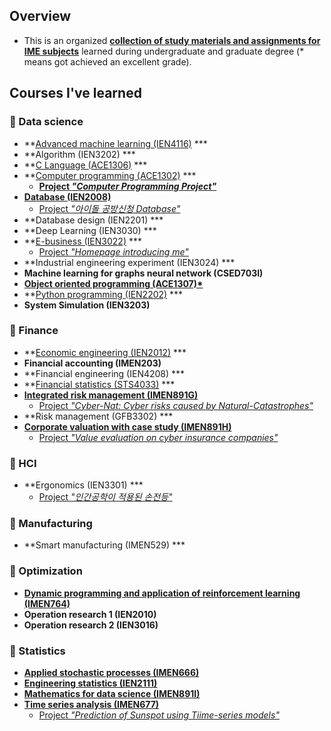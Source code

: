 ## Overview

- This is an organized **<u>collection of study materials and assignments for IME subjects</u>** learned during undergraduate and graduate degree (* means got achieved an excellent grade).

## Courses I've learned

### 📂 Data science

- **[Advanced machine learning (IEN4116)](./assets/2023-1-advanced-ml/) ***
- **Algorithm (IEN3202) ***
- **[C Language (ACE1306)](./assets/2020-2-cpp/) ***
- **[Computer programming (ACE1302)](./assets/2020-1-computer-programming/) ***
  - **[Project *"Computer Programming Project"*](./assets/2020-1-computer-programming/presentation.pdf)**
- **[Database (IEN2008)](/assets/2020-1-database/)**
  - [Project *"아이돌 공방신청 Database"*](/assets/2020-1-database/Final_presentation.pdf)
- **Database design (IEN2201) ***
- **Deep Learning (IEN3030) ***
- **[E-business (IEN3022)](./assets/2022-2-ebusiness/) ***
  - [Project *"Homepage introducing me"*](https://kwoongbae.github.io/ime-courses/assets/2022-2-ebusiness/)
- **Industrial engineering experiment (IEN3024) ***
- **Machine learning for graphs neural network (CSED703I)**
- **[Object oriented programming (ACE1307)*](./assets/2020-1-object-oriented-programming/)**
- **[Python programming (IEN2202)](./assets/2022-1-python-programming/) ***
- **System Simulation (IEN3203)**

### **📂 Finance**

- **[Economic engineering (IEN2012)](./assets/2021-2-economic-engineering/) ***
- **Financial accounting (IMEN203)**
- **Financial engineering (IEN4208) ***
- **[Financial statistics (STS4033)](./assets/2022-2-financial-statistics/) ***
- **[Integrated risk management (IMEN891G)](./assets/2023-2-integrated-risk-management/)**
  - [Project *"Cyber-Nat: Cyber risks caused by Natural-Catastrophes"*](./assets/2023-2-integrated-risk-management/Term_project_presentation_891G.pdf)
- **Risk management (GFB3302) ***
- **[Corporate valuation with case study (IMEN891H)](./assets/2024-2-corporate-valuation/)**
  - [Project *"Value evaluation on cyber insurance companies"*](./assets/2024-2-corporate-valuation/Term_project_presentation_891H.pdf)

### **📂 HCI**

- **Ergonomics (IEN3301) ***
  - [Project *"인간공학이 적용된 손전등"*](./assets/2021-1-ergonomics/Ergonomics_12190625.pdf)

### **📂 Manufacturing**

- **Smart manufacturing (IMEN529) ***

### **📂 Optimization**

- **[Dynamic programming and application of reinforcement learning (IMEN764)](./assets/2023-2-dynamic-programming/)**
- **Operation research 1 (IEN2010)**
- **Operation research 2 (IEN3016)**

### **📂 Statistics**

- **[Applied stochastic processes (IMEN666)](./assets/2024-1-applied-stochastic-processes/)**
- **[Engineering statistics (IEN2111)](./assets/2022-2-engineering-statistics/)**
- **[Mathematics for data science (IMEN891I)](./assets/2023-2-ds-math/)**
- **[Time series analysis (IMEN677)](./assets/2024-1-time-series/)**
  - [Project *"Prediction of Sunspot using Tiime-series models"*](./assets/2024-1-time-series/Term_Project/Final_presentation.pdf)


